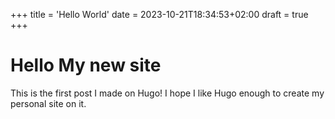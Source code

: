 +++
title = 'Hello World'
date = 2023-10-21T18:34:53+02:00
draft = true
+++

# Hello My new site
This is the first post I made on Hugo! I hope I like Hugo enough to create my personal site on it.
